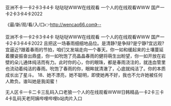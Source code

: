 亚洲不卡一卡2卡3卡4卡
哒哒哒WWW在线观看
一个人的在线观看WWW
国产一卡2卡3卡4卡2022


《最/新/观/看/入/口👉http://wencao66.com》--

亚洲不卡一卡2卡3卡4卡
哒哒哒WWW在线观看
一个人的在线观看WWW
国产一卡2卡3卡4卡2022
且把这一场春雨细细地品位。是清静?是争辩?是宁静?宜远观?宜逼近?跟着春雨的节拍，咱们又发端走向一个春天。你一如和缓起来的土壤蔓延着腰姿振奋出鼎盛，你一如吮饱了亮晶晶春雨的健将萌生出盼望，你一如开放在岩壁的朵儿通体纯洁而有力。此时你的心，你的眼珠，都是春雨浇注的，就连血管里也流动着纯洁的春雨。吮饱了春雨的你，眼眸就清澈了，心底就纯洁了。你的本质成长出了星斗。
	18、她不漂亮，她不聪明，即使她再不好，我也不允许她被任何人欺负。谁叫她是我闺蜜！





无人区卡一卡二卡三乱码入口老狼一个人的在线观看WWW日韩精品一卡2卡三卡4卡乱码天老阿姨哔哩哔哩b站肉片入口
